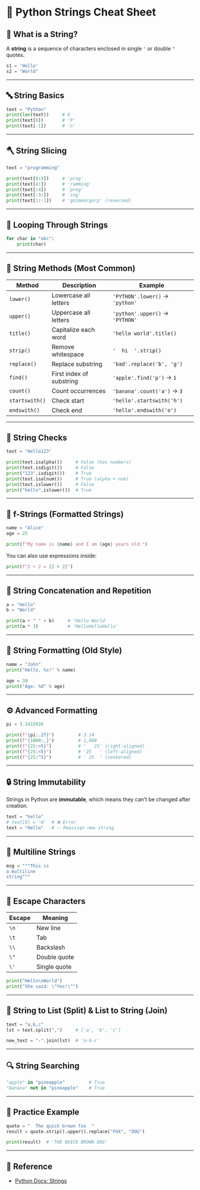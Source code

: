 

# 🐍 Python Strings Cheat Sheet


## 📌 What is a String?

A **string** is a sequence of characters enclosed in single `'` or double `"` quotes.

```python
s1 = 'Hello'
s2 = "World"
````

---

## 🔤 String Basics

```python
text = "Python"
print(len(text))     # 6
print(text[0])       # 'P'
print(text[-1])      # 'n'
```

---

## 🪓 String Slicing

```python
text = "programming"

print(text[0:4])     # 'prog'
print(text[4:])      # 'ramming'
print(text[:4])      # 'prog'
print(text[-3:])     # 'ing'
print(text[::-1])    # 'gnimmargorp' (reversed)
```

---

## 🔁 Looping Through Strings

```python
for char in "abc":
    print(char)
```

---

## 🎯 String Methods (Most Common)

| Method         | Description              | Example                         |
| -------------- | ------------------------ | ------------------------------- |
| `lower()`      | Lowercase all letters    | `'PYTHON'.lower()` → `'python'` |
| `upper()`      | Uppercase all letters    | `'python'.upper()` → `'PYTHON'` |
| `title()`      | Capitalize each word     | `'hello world'.title()`         |
| `strip()`      | Remove whitespace        | `'  hi  '.strip()`              |
| `replace()`    | Replace substring        | `'bad'.replace('b', 'g')`       |
| `find()`       | First index of substring | `'apple'.find('p')` → `1`       |
| `count()`      | Count occurrences        | `'banana'.count('a')` → `3`     |
| `startswith()` | Check start              | `'hello'.startswith('h')`       |
| `endswith()`   | Check end                | `'hello'.endswith('o')`         |

---

## 🧪 String Checks

```python
text = "Hello123"

print(text.isalpha())     # False (has numbers)
print(text.isdigit())     # False
print("123".isdigit())    # True
print(text.isalnum())     # True (alpha + num)
print(text.islower())     # False
print("hello".islower())  # True
```

---

## 🧩 f-Strings (Formatted Strings)

```python
name = "Alice"
age = 25

print(f"My name is {name} and I am {age} years old.")
```

You can also use expressions inside:

```python
print(f"2 + 2 = {2 + 2}")
```

---

## 🔗 String Concatenation and Repetition

```python
a = "Hello"
b = "World"

print(a + " " + b)     # 'Hello World'
print(a * 3)           # 'HelloHelloHello'
```

---

## 🧠 String Formatting (Old Style)

```python
name = "John"
print("Hello, %s!" % name)

age = 30
print("Age: %d" % age)
```

---

## ⚙️ Advanced Formatting

```python
pi = 3.1415926

print(f"{pi:.2f}")         # 3.14
print(f"{1000:,}")         # 1,000
print(f"{25:>5}")          # '   25' (right-aligned)
print(f"{25:<5}")          # '25   ' (left-aligned)
print(f"{25:^5}")          # ' 25  ' (centered)
```

---

## 🔒 String Immutability

Strings in Python are **immutable**, which means they can’t be changed after creation.

```python
text = "hello"
# text[0] = 'H'  # ❌ Error
text = "Hello"   # ✅ Reassign new string
```

---

## 🧵 Multiline Strings

```python
msg = """This is
a multiline
string"""
```

---

## 🧨 Escape Characters

| Escape | Meaning      |
| ------ | ------------ |
| `\n`   | New line     |
| `\t`   | Tab          |
| `\\`   | Backslash    |
| `\"`   | Double quote |
| `\'`   | Single quote |

```python
print("Hello\nWorld")
print("She said: \"Yes!\"")
```

---

## 🧰 String to List (Split) & List to String (Join)

```python
text = "a,b,c"
lst = text.split(",")     # ['a', 'b', 'c']

new_text = "-".join(lst)  # 'a-b-c'
```

---

## 🔍 String Searching

```python
"apple" in "pineapple"         # True
"banana" not in "pineapple"    # True
```

---

## 📘 Practice Example

```python
quote = "  The quick brown fox  "
result = quote.strip().upper().replace("FOX", "DOG")

print(result)  # 'THE QUICK BROWN DOG'
```

---

## 📎 Reference

* [Python Docs: Strings](https://docs.python.org/3/library/stdtypes.html#text-sequence-type-str)


